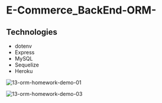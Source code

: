 # E-Commerce_BackEnd-ORM-

## Technologies
- dotenv
- Express
- MySQL
- Sequelize
- Heroku

![13-orm-homework-demo-01](https://user-images.githubusercontent.com/80685266/157111333-ea372675-9f24-4636-afc7-17e9a18c5f4b.gif)

![13-orm-homework-demo-03](https://user-images.githubusercontent.com/80685266/157111345-d2f34e55-cc8c-4dd5-9f0d-d3448d217eb3.gif)
